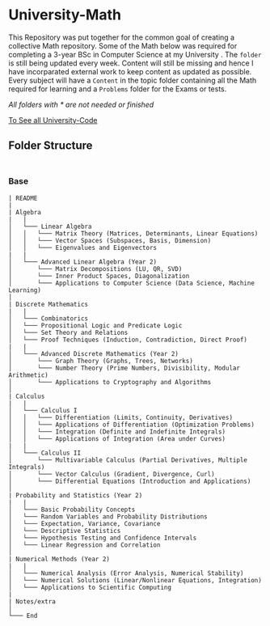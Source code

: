 # University-Math

This Repository was put together for the common goal of creating a collective Math repository. Some of the Math below was required for completing a 3-year 
BSc in Computer Science at my University . The `folder` is still being updated every week. Content will still be missing and hence I have incorparated external work to keep content as updated as possible. Every subject will have a `Content` in the topic folder containing all the Math required for learning and a `Problems` folder for the Exams or tests. 

_All folders with * are not needed or finished_ 

[To See all University-Code](https://github.com/DylanPrinsloo/University-Code.git)

## **Folder Structure** <br><br>


### Base

```
| README
|
| Algebra
|   |
│   └─── Linear Algebra
│   │   └─── Matrix Theory (Matrices, Determinants, Linear Equations)
│   │   └─── Vector Spaces (Subspaces, Basis, Dimension)
│   │   └─── Eigenvalues and Eigenvectors
|   |
│   └─── Advanced Linear Algebra (Year 2)
│       └─── Matrix Decompositions (LU, QR, SVD)
│       └─── Inner Product Spaces, Diagonalization
│       └─── Applications to Computer Science (Data Science, Machine Learning)
│
| Discrete Mathematics
|   |
│   └─── Combinatorics
│   └─── Propositional Logic and Predicate Logic
│   └─── Set Theory and Relations
│   └─── Proof Techniques (Induction, Contradiction, Direct Proof)
|   |
│   └─── Advanced Discrete Mathematics (Year 2)
│       └─── Graph Theory (Graphs, Trees, Networks)
│       └─── Number Theory (Prime Numbers, Divisibility, Modular Arithmetic)
│       └─── Applications to Cryptography and Algorithms
│
| Calculus
|   |
│   └─── Calculus I
│   │   └─── Differentiation (Limits, Continuity, Derivatives)
│   │   └─── Applications of Differentiation (Optimization Problems)
│   │   └─── Integration (Definite and Indefinite Integrals)
│   │   └─── Applications of Integration (Area under Curves)
|   |
│   └─── Calculus II
│       └─── Multivariable Calculus (Partial Derivatives, Multiple Integrals)
│       └─── Vector Calculus (Gradient, Divergence, Curl)
│       └─── Differential Equations (Introduction and Applications)
│
| Probability and Statistics (Year 2)
|   |
│   └─── Basic Probability Concepts
│   └─── Random Variables and Probability Distributions
│   └─── Expectation, Variance, Covariance
│   └─── Descriptive Statistics
│   └─── Hypothesis Testing and Confidence Intervals
│   └─── Linear Regression and Correlation
│
| Numerical Methods (Year 2)
|   |
│   └─── Numerical Analysis (Error Analysis, Numerical Stability)
│   └─── Numerical Solutions (Linear/Nonlinear Equations, Integration)
│   └─── Applications to Scientific Computing
|   
| Notes/extra
│   
└─── End
```